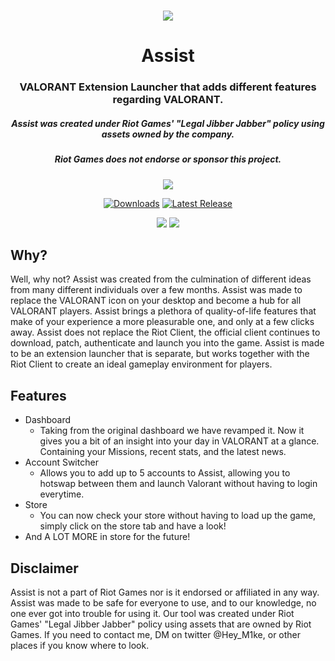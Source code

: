 <h1 align="center">
  <img src="https://cdn.discordapp.com/attachments/939379020808720444/971892878206976020/LogoBanner.jpg">
  <br>
</h1>

<h1 align="center">Assist</h2>
<h3 align="center">VALORANT Extension Launcher that adds different features regarding VALORANT.</h3>
<h5 align="center">Assist was created under Riot Games' "Legal Jibber Jabber" policy using assets owned by the company.</h5>
<h5 align="center">Riot Games does not endorse or sponsor this project.</h5>

<p align="center">
  </a>
  <a href="https://github.com/HeyM1ke/Assist/releases/download/V1.0.0/AssistSetup.exe"><img src="https://cdn.discordapp.com/attachments/939379020808720444/971898844432433182/Download.png" ></a>
  </p>

[<p align="center"><img src="https://img.shields.io/github/downloads/heym1ke/Assist/total.svg?style=for-the-badge&color=f71d51" alt="Downloads">](https://github.com/Heym1ke/Assist/releases) [<img src="https://img.shields.io/github/v/release/heym1ke/Assist?style=for-the-badge&color=f71d51" alt="Latest Release">](https://github.com/Heym1ke/Assist/releases)</p>

<p align="center">
  <a href="https://discord.gg/C3AbvyM3dj"><img src="https://discordapp.com/api/guilds/939378402283118643/widget.png"></a>
  <a href="https://twitter.com/AssistLauncher"><img src="https://img.shields.io/badge/Twitter-@AssistLauncher-1da1f2.svg?logo=twitter?style=for-the-badge&color=f71d51"></a> 
</p>


## Why?
Well, why not? Assist was created from the culmination of different ideas from many different individuals over a few months. Assist was made to replace the VALORANT icon on your desktop and become a hub for all VALORANT players. Assist brings a plethora of quality-of-life features that make of your experience a more pleasurable one, and only at a few clicks away. Assist does not replace the Riot Client, the official client continues to download, patch, authenticate and launch you into the game. Assist is made to be an extension launcher that is separate, but works together with the Riot Client to create an ideal gameplay environment for players.

## Features
  * Dashboard
    - Taking from the original dashboard we have revamped it. Now it gives you a bit of an insight into your day in VALORANT at a glance. Containing your Missions, recent stats, and the latest news.
  * Account Switcher
    - Allows you to add up to 5 accounts to Assist, allowing you to hotswap between them and launch Valorant without having to login everytime.
  * Store
    - You can now check your store without having to load up the game, simply click on the store tab and have a look!
  * And A LOT MORE in store for the future!


## Disclaimer
Assist is not a part of Riot Games nor is it endorsed or affiliated in any way. Assist was made to be safe for everyone to use, and to our knowledge, no one ever got into trouble for using it. Our tool was created under Riot Games' "Legal Jibber Jabber" policy using assets that are owned by Riot Games. If you need to contact me, DM on twitter @Hey_M1ke, or other places if you know where to look.
